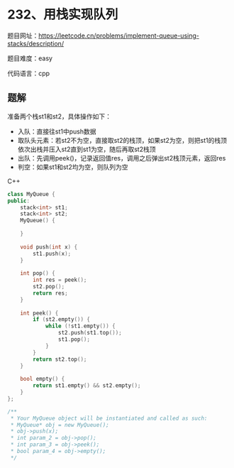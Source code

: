 # 232、用栈实现队列
题目网址：https://leetcode.cn/problems/implement-queue-using-stacks/description/

题目难度：easy

代码语言：cpp

## 题解
准备两个栈st1和st2，具体操作如下：
* 入队：直接往st1中push数据
* 取队头元素：若st2不为空，直接取st2的栈顶，如果st2为空，则把st1的栈顶依次出栈并压入st2直到st1为空，随后再取st2栈顶
* 出队：先调用peek()，记录返回值res，调用之后弹出st2栈顶元素，返回res
* 判空：如果st1和st2均为空，则队列为空

C++

```cpp
class MyQueue {
public:
    stack<int> st1;
    stack<int> st2;
    MyQueue() {
        
    }
    
    void push(int x) {
        st1.push(x);
    }
    
    int pop() {
        int res = peek();
        st2.pop();
        return res;
    }
    
    int peek() {
        if (st2.empty()) {
            while (!st1.empty()) {
                st2.push(st1.top());
                st1.pop();
            }
        }
        return st2.top();
    }
    
    bool empty() {
        return st1.empty() && st2.empty();
    }
};

/**
 * Your MyQueue object will be instantiated and called as such:
 * MyQueue* obj = new MyQueue();
 * obj->push(x);
 * int param_2 = obj->pop();
 * int param_3 = obj->peek();
 * bool param_4 = obj->empty();
 */
```
